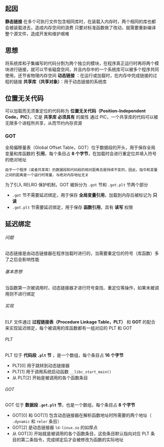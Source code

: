 ## 起因
**静态链接** 在多个可执行文件包含相同库时，在装载入内存时，两个相同的库也都会被装载进去，造成内存空间的浪费
只要对标准函数做了改动，就需要重新编译整个源文件，造成开发和维护艰难
## 思想
将系统库和子集编写的代码分割为两个独立的模块，在程序真正运行时再将两个模块进行链接，就可以节省磁盘空间，并且内存中的一个系统库可以被多个程序共同使用，还节省物理内存空间
**动态链接** ：在运行或加载时，在内存中完成链接的过程的链接
**共享库（共享对象）**：用于动态链接的系统库
## 位置无关代码
可以加载而无须重定位的代码称为 **位置无关代码（Position-Independent Code，PIC）**，它是 **共享库** **必须具有** 的属性
通过 PIC，一个共享库的代码可以被无限多个进程所共享，从而节约内存资源

### GOT
全局偏移量表（Global Offset Table，GOT）位于数据段的开头，用于保存全局变量和库函数的 **引用**，每个条目占 **8 个字节**，在加载时会进行重定位并填入符号的绝对地址

	由于一个程序（或者共享库）的数据段和代码段的相对距离总是持续不变的，因此，指令和变量之间的距离是一个运行时常量，与绝对内存地址无关

为了引入 RELRO 保护机制，GOT 被拆分为 `.got` 节和 `.got.plt` 节两个部分
- `.got` 节不需要延迟绑定，用于保存 **全局变量引用**，加载到内存后被标记为 **只读**
- `.got.plt` 节需要延迟绑定，用于保存 **函数引用**，具有 **读写** 权限
## 延迟绑定
###### 问题
动态链接是由动态链接器在程序加载时进行的，当需要重定位的符号（库函数）多了之后会影响性能
###### 基本思想
当函数第一次被调用时，动态链接器才进行符号查找、重定位等操作，如果未被调用则不进行绑定
###### 实现
ELF 文件通过 **过程链接表（Procedure Linkage Table，PLT）** 和 **GOT** 的配合来实现延迟绑定，每个被调用的库函数都有一组对应的 PLT 和 GOT
###### PLT
PLT 位于 **代码段 `.plt` 节** ，是一个数组，每个条目占 **16 个字节**
- PLT[0] 用于跳转到动态链接器
- PLT[1] 用于调用系统启动函数 `__libc_start_main()`
- 从 PLT[2] 开始是被调用的各个函数条目
###### GOT
GOT 位于 **数据段 `.got.plt` 节**，也是一个数组，每个条目占 **8 个字节**
- GOT[0] 和 GOT[1] 包含动态链接器在解析函数地址时所需要的两个地址（ `.dynamic` 和 `relor` 条目）
- GOT[2] 是动态链接器 `ld-linux.so` 的如厚点
- 从 GOT[3] 开始就是被调用的各个函数条目，这些条目默认指向对应 PLT 条目的第二条指令，完成绑定后才会被修改为函数的实际地址